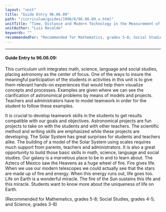 ```yaml
---
layout: "unit"
title: "Guide Entry 96.06.09"
path: "/curriculum/guides/1996/6/96.06.09.x.html"
unitTitle: "Time, Distance and Modern Technology in the Measurement of the Heavens"
unitAuthor: "Luis Recalde"
keywords: ""
recommendedFor: "Recommended for Mathematics, grades 5-8; Social Studies, grades 4-5; and Science, grades 3-8"
---
```

<body>
<hr/>
 <h4>
  Guide Entry to 96.06.09:
 </h4>
 This curriculum unit integrates math, science, language and social studies, placing astronomy as the center of focus. One of the ways to insure the meaningful participation of the students in activities in this unit is to give them relevant hands-on experiences that would help them visualize concepts and processes. Examples are given where we can see the clarification of astronomical problems by means of models and projects. Teachers and administrators have to model teamwork in order for the student to follow these examples.
 <p>
  It is crucial to develop teamwork skills in the students to get results compatible with our goals and objectives. Astronomical projects are fun projects to take on with the students and with other teachers. The scientific method and writing skills are emphasized while these projects are developing. The Solar System has great surprises for students and teachers alike. The building of a model of the Solar System using scales requires much support from parents, teachers and administrators. It is also a great opportunity to build those basic skills in math, science, language and social studies. Our galaxy is a marvelous place to be in and to learn about. The Aztecs of Mexico saw the Heavens as a huge wheel of fire. Fire gives life. When we use our modern telescopes we could actually see that the stars are made up of fire and energy. When this energy runs out, life goes too. Life on Earth is a wonderful miracle. The fire of the Sun sustains this life and this miracle. Students want to know more about the uniqueness of life on Earth.
 </p>
 <p>
  (Recommended for Mathematics, grades 5-8; Social Studies, grades 4-5; and Science, grades 3-8)
 </p>

</body>